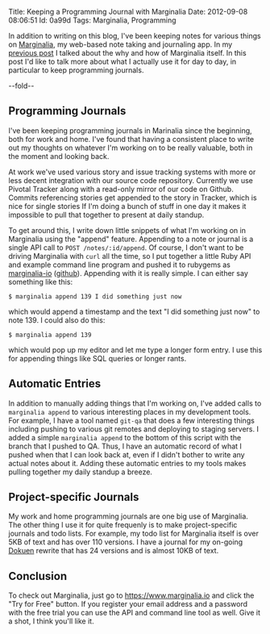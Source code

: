 Title: Keeping a Programming Journal with Marginalia
Date:  2012-09-08 08:06:51
Id:    0a99d
Tags:  Marginalia, Programming

In addition to writing on this blog, I've been keeping notes for various
things on [Marginalia](https://www.marginalia.io), my web-based note taking
and journaling app. In my [previous post](/2012-09-03-announcing-marginalia.html)
I talked about the why and how of Marginalia itself. In this post I'd like to talk
more about what I actually use it for day to day, in particular to keep programming journals.

--fold--

## Programming Journals

I've been keeping programming journals in Marinalia since the beginning, both
for work and home. I've found that having a consistent place to write out my
thoughts on whatever I'm working on to be really valuable, both in the moment
and looking back.

At work we've used various story and issue tracking systems with more or less
decent integration with our source code repository. Currently we use Pivotal Tracker
along with a read-only mirror of our code on Github. Commits referencing stories get appended to the story in Tracker, which is nice for single stories If I'm doing a bunch of stuff in one day it makes it impossible to pull that together to present at daily standup.

To get around this, I write down little snippets of what I'm working on in Marginalia using the "append" feature. Appending to a note or journal is a single API call to `POST /notes/:id/append`. Of course, I don't want to be driving Marginalia with `curl` all the time, so I put together a little Ruby API and example command line program and pushed it to rubygems as [marginalia-io](https://rubygems.org/gems/marginalia-io) ([github](https://github.com/peterkeen/marginalia-io)). Appending with it is really simple. I can either say something like this:

```
$ marginalia append 139 I did something just now
```

which would append a timestamp and the text "I did something just now" to note 139. I could also do this:

```
$ marginalia append 139
```

which would pop up my editor and let me type a longer form entry. I use this for appending things like SQL queries or longer rants.

## Automatic Entries

In addition to manually adding things that I'm working on, I've added calls to `marginalia append` to various interesting places in my development tools. For example, I have a tool named `git-qa` that does a few interesting things including pushing to various git remotes and deploying to staging servers. I added a simple `marginalia append` to the bottom of this script with the branch that I pushed to QA. Thus, I have an automatic record of what I pushed when that I can look back at, even if I didn't bother to write any actual notes about it. Adding these automatic entries to my tools makes pulling together my daily standup a breeze.

## Project-specific Journals

My work and home programming journals are one big use of Marginalia. The other thing I use it for quite frequenly is to make project-specific journals and todo lists. For example, my todo list for Marginalia itself is over 5KB of text and has over 110 versions. I have a journal for my on-going [Dokuen](/tag/Dokuen) rewrite that has 24 versions and is almost 10KB of text.

## Conclusion

To check out Marginalia, just go to <https://www.marginalia.io> and click the "Try for Free" button. If you register your email address and a password with the free trial you can use the API and command line tool as well. Give it a shot, I think you'll like it.
